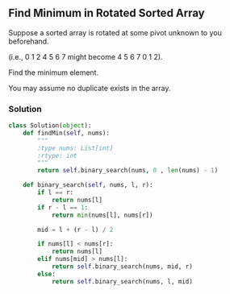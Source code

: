 ## Find Minimum in Rotated Sorted Array

Suppose a sorted array is rotated at some pivot unknown to you beforehand.

(i.e., 0 1 2 4 5 6 7 might become 4 5 6 7 0 1 2).

Find the minimum element.

You may assume no duplicate exists in the array.

### Solution

```python
class Solution(object):
    def findMin(self, nums):
        """
        :type nums: List[int]
        :rtype: int
        """
        return self.binary_search(nums, 0 , len(nums) - 1)

    def binary_search(self, nums, l, r):
        if l == r:
            return nums[l]
        if r - l == 1:
            return min(nums[l], nums[r])

        mid = l + (r - l) / 2

        if nums[l] < nums[r]:
            return nums[l]
        elif nums[mid] > nums[l]:
            return self.binary_search(nums, mid, r)
        else:
            return self.binary_search(nums, l, mid)
```
